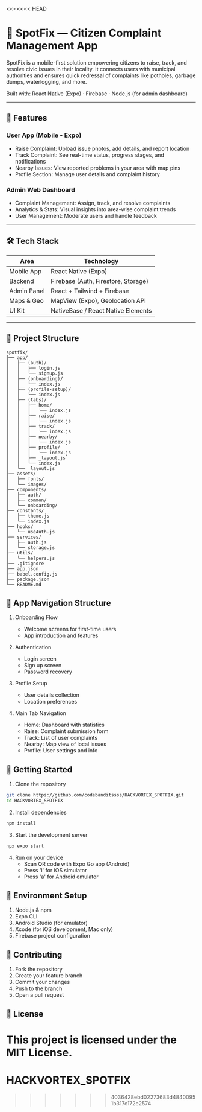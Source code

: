 <<<<<<< HEAD
# 📱 SpotFix — Citizen Complaint Management App

SpotFix is a mobile-first solution empowering citizens to raise, track, and resolve civic issues in their locality. It connects users with municipal authorities and ensures quick redressal of complaints like potholes, garbage dumps, waterlogging, and more.  

Built with: React Native (Expo) · Firebase · Node.js (for admin dashboard)  

---

## 🚀 Features

### User App (Mobile - Expo)
- Raise Complaint: Upload issue photos, add details, and report location
- Track Complaint: See real-time status, progress stages, and notifications
- Nearby Issues: View reported problems in your area with map pins
- Profile Section: Manage user details and complaint history

### Admin Web Dashboard
- Complaint Management: Assign, track, and resolve complaints
- Analytics & Stats: Visual insights into area-wise complaint trends
- User Management: Moderate users and handle feedback

---

## 🛠️ Tech Stack

| Area         | Technology     |
|--------------|----------------|
| Mobile App   | React Native (Expo) |
| Backend      | Firebase (Auth, Firestore, Storage) |
| Admin Panel  | React + Tailwind + Firebase |
| Maps & Geo   | MapView (Expo), Geolocation API |
| UI Kit       | NativeBase / React Native Elements |

---

## 📁 Project Structure

```
spotfix/
├── app/
│   ├── (auth)/
│   │   ├── login.js
│   │   └── signup.js
│   ├── (onboarding)/
│   │   └── index.js
│   ├── (profile-setup)/
│   │   └── index.js
│   ├── (tabs)/
│   │   ├── home/
│   │   │   └── index.js
│   │   ├── raise/
│   │   │   └── index.js
│   │   ├── track/
│   │   │   └── index.js
│   │   ├── nearby/
│   │   │   └── index.js
│   │   ├── profile/
│   │   │   └── index.js
│   │   ├── _layout.js
│   │   └── index.js
│   └── _layout.js
├── assets/
│   ├── fonts/
│   └── images/
├── components/
│   ├── auth/
│   ├── common/
│   └── onboarding/
├── constants/
│   ├── theme.js
│   └── index.js
├── hooks/
│   └── useAuth.js
├── services/
│   ├── auth.js
│   └── storage.js
├── utils/
│   └── helpers.js
├── .gitignore
├── app.json
├── babel.config.js
├── package.json
└── README.md
```

## 📱 App Navigation Structure

1. Onboarding Flow
   - Welcome screens for first-time users
   - App introduction and features

2. Authentication
   - Login screen
   - Sign up screen
   - Password recovery

3. Profile Setup
   - User details collection
   - Location preferences

4. Main Tab Navigation
   - Home: Dashboard with statistics
   - Raise: Complaint submission form
   - Track: List of user complaints
   - Nearby: Map view of local issues
   - Profile: User settings and info

## 🚀 Getting Started

1. Clone the repository
```bash
git clone https://github.com/codebanditssss/HACKVORTEX_SPOTFIX.git
cd HACKVORTEX_SPOTFIX
```

2. Install dependencies
```bash
npm install
```

3. Start the development server
```bash
npx expo start
```

4. Run on your device
   - Scan QR code with Expo Go app (Android)
   - Press 'i' for iOS simulator
   - Press 'a' for Android emulator

## 📄 Environment Setup

1. Node.js & npm
2. Expo CLI
3. Android Studio (for emulator)
4. Xcode (for iOS development, Mac only)
5. Firebase project configuration

## 🤝 Contributing

1. Fork the repository
2. Create your feature branch
3. Commit your changes
4. Push to the branch
5. Open a pull request

## 📝 License

This project is licensed under the MIT License.
=======
# HACKVORTEX_SPOTFIX
>>>>>>> 4036428ebd02273683d48400951b317c172e2574
